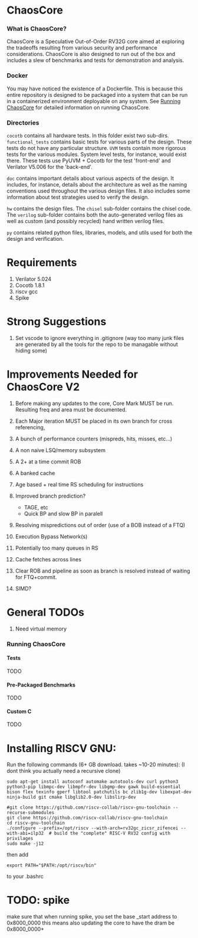 # ChaosCore


### What is ChaosCore?

ChaosCore is a Speculative Out-of-Order RV32G core aimed at exploring the tradeoffs resulting from various security and performance considerations. ChaosCore is also designed to run out of the box and includes a slew of benchmarks and tests for demonstration and analysis. 

### Docker

You may have noticed the existence of a Dockerfile. This is because this entire repository is designed to be packaged into a system that can be run in a containerized environment deployable on any system. See [Running ChaosCore](#running-chaoscore) for detailed information on running ChaosCore. 

### Directories

```cocotb``` contains all hardware tests. In this folder exist two sub-dirs. ``` functional_tests ``` contains basic tests for various parts of the design. These
tests do not have any particular structure. ```UVM``` tests contain more rigorous tests for the various modules. System level tests, for instance, would exist there. These tests use PyUVM + Cocotb for the test 'front-end' and Verilator V5.006 for the 'back-end'.

```doc``` contains important details about various aspects of the design. It includes, for instance, details about the architecture as well as the naming conventions used throughout the various design files. It also includes some information about test strategies used to verify the design. 

```hw``` contains the design files. The ```chisel``` sub-folder contains the chisel code. The ```verilog``` sub-folder contains both the auto-generated verilog files as well as custom (and possibly recycled) hand written verilog files. 

```py``` contains related python files, libraries, models, and utils used for both the design and verification. 


# Requirements 
1) Verilator 5.024
2) Cocotb 1.8.1
3) riscv gcc 
3) Spike


# Strong Suggestions

1) Set vscode to ignore everything in .gitignore (way too many junk files are generated by all the tools for the repo to be managable without hiding some)


# Improvements Needed for ChaosCore V2

1) Before making any updates to the core, Core Mark MUST be run. Resulting freq and area must be documented.
2) Each Major iteration MUST be placed in its own branch for cross referencing,

0) A bunch of performance counters (mispreds, hits, misses, etc...)
1) A non naive LSQ/memory subsystem
2) A 2+ at a time commit ROB
3) A banked cache
4) Age based + real time RS scheduling for instructions
5) Improved branch prediction?
    * TAGE, etc
    * Quick BP and slow BP in paralell
6) Resolving mispredictions out of order (use of a BOB instead of a FTQ)
7) Execution Bypass Network(s)
8) Potentially too many queues in RS
9) Cache fetches across lines
10) Clear ROB and pipeline as soon as branch is resolved instead of waiting for FTQ+commit.
11) SIMD? 

# General TODOs

1) Need virtual memory

### Running ChaosCore

#### Tests
TODO
#### Pre-Packaged Benchmarks
TODO
#### Custom C
TODO




# Installing RISCV GNU:

Run the following commands (6+ GB download. takes ~10-20 minutes):
(I dont think you actually need a recursive clone)

```
sudo apt-get install autoconf automake autotools-dev curl python3 python3-pip libmpc-dev libmpfr-dev libgmp-dev gawk build-essential bison flex texinfo gperf libtool patchutils bc zlib1g-dev libexpat-dev ninja-build git cmake libglib2.0-dev libslirp-dev

#git clone https://github.com/riscv-collab/riscv-gnu-toolchain --recurse-submodules
git clone https://github.com/riscv-collab/riscv-gnu-toolchain
cd riscv-gnu-toolchain
./configure --prefix=/opt/riscv --with-arch=rv32gc_zicsr_zifencei --with-abi=ilp32  # build the "complete" RISC-V RV32 config with privilages
sudo make -j12
```

then add 

```
export PATH="$PATH:/opt/riscv/bin"
```
to your .bashrc




# TODO: spike

make sure that when running spike, you set the base _start address to 0x8000_0000
this means also updating the core to have the dram be 0x8000_0000+
